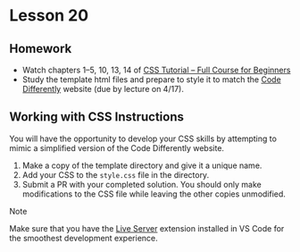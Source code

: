 # Lesson 20

## Homework

* Watch chapters 1–5, 10, 13, 14 of [CSS Tutorial – Full Course for Beginners](https://www.youtube.com/watch?v=OXGznpKZ_sA)
* Study the template html files and prepare to style it to match the [Code Differently](https://codedifferently.com) website (due by lecture on 4/17).

## Working with CSS Instructions

You will have the opportunity to develop your CSS skills by attempting to mimic a simplified version of the Code Differently website.

1. Make a copy of the template directory and give it a unique name.
2. Add your CSS to the `style.css` file in the directory.
3. Submit a PR with your completed solution. You should only make modifications to the CSS file while leaving the other copies unmodified.

> [!NOTE]
> Make sure that you have the [Live Server](vscode:extension/ritwickdey.LiveServer) extension installed in VS Code for the smoothest development experience.